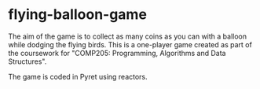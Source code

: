 # flying-balloon-game
The aim of the game is to collect as many coins as you can with a balloon while dodging the flying birds. This is a one-player game created as part of the coursework for "COMP205: Programming, Algorithms and Data Structures". 

The game is coded in Pyret using reactors.
